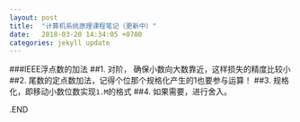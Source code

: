 ```yaml
---
layout: post
title:  "计算机系统原理课程笔记（更新中）"
date:   2018-03-20 14:34:05 +0700
categories: jekyll update
---
```


###IEEE浮点数的加法
##1. 对阶， 确保小数向大数靠近，这样损失的精度比较小
##2. 尾数的定点数加法，记得个位那个规格化产生的1也要参与运算！
##3. 规格化，即移动小数位数实现``1.M``的格式
##4. 如果需要，进行舍入。




.END
